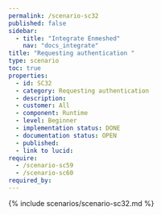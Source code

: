 ```yaml
---
permalink: /scenario-sc32
published: false
sidebar:
  - title: "Integrate Enmeshed"
    nav: "docs_integrate"
title: "Requesting authentication "
type: scenario
toc: true
properties:
  - id: SC32
  - category: Requesting authentication
  - description:
  - customer: All
  - component: Runtime
  - level: Beginner
  - implementation status: DONE
  - documentation status: OPEN
  - published:
  - link to lucid:
require:
  - /scenario-sc59
  - /scenario-sc60
required_by:
---
```


{% include scenarios/scenario-sc32.md %}
